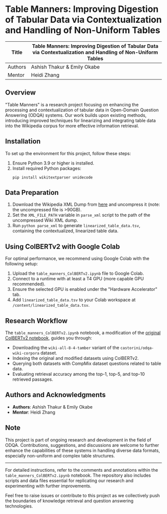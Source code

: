 # **Table Manners**: Improving Digestion of Tabular Data via Contextualization and Handling of Non-Uniform Tables

| Title    | **Table Manners**: Improving Digestion of Tabular Data via Contextualization and Handling of Non-Uniform Tables   |
|-----------|----------------|
| Authors  | Ashish Thakur & Emily Okabe|
| Mentor   | Heidi Zhang         |

## Overview
"Table Manners" is a research project focusing on enhancing the processing and contextualization of tabular data in Open-Domain Question Answering (ODQA) systems. Our work builds upon existing methods, introducing improved techniques for linearizing and integrating table data into the Wikipedia corpus for more effective information retrieval.

## Installation
To set up the environment for this project, follow these steps:
1. Ensure Python 3.9 or higher is installed.
2. Install required Python packages:
   ```
   pip install wikitextparser unidecode
   ```

## Data Preparation
1. Download the Wikipedia XML Dump from [here](https://dumps.wikimedia.org/enwiki/latest/enwiki-latest-pages-articles.xml.bz2) and uncompress it (note: the uncompressed file is >90GB).
2. Set the `XML_FILE_PATH` variable in `parse_xml` script to the path of the uncompressed Wiki XML dump.
3. Run `python parse_xml` to generate `linearized_table_data.tsv`, containing the contextualized, linearized table data.

## Using ColBERTv2 with Google Colab
For optimal performance, we recommend using Google Colab with the following setup:
1. Upload the `table_manners_ColBERTv2.ipynb` file to Google Colab.
2. Connect to a runtime with at least a T4 GPU (more capable GPU recommended).
3. Ensure the selected GPU is enabled under the "Hardware Accelerator" tab.
4. Add `linearized_table_data.tsv` to your Colab workspace at `/content/linearized_table_data.tsv`.

## Research Workflow
The `table_manners_ColBERTv2.ipynb` notebook, a modification of the [original ColBERTv2 notebook](https://colab.research.google.com/github/stanford-futuredata/ColBERT/blob/main/docs/intro2new.ipynb), guides you through:
- Downloading the `wiki-all-8-4-tamber` variant of the `castorini/odqa-wiki-corpora` dataset.
- Indexing the original and modified datasets using ColBERTv2.
- Querying both datasets with CompMix dataset questions related to table data.
- Evaluating retrieval accuracy among the top-1, top-5, and top-10 retrieved passages.

## Authors and Acknowledgments
- **Authors**: Ashish Thakur & Emily Okabe
- **Mentor**: Heidi Zhang

## Note
This project is part of ongoing research and development in the field of ODQA. Contributions, suggestions, and discussions are welcome to further enhance the capabilities of these systems in handling diverse data formats, especially non-uniform and complex table structures. 

---

For detailed instructions, refer to the comments and annotations within the `table_manners_ColBERTv2.ipynb` notebook. The repository also includes scripts and data files essential for replicating our research and experimenting with further improvements. 

Feel free to raise issues or contribute to this project as we collectively push the boundaries of knowledge retrieval and question answering technologies.
